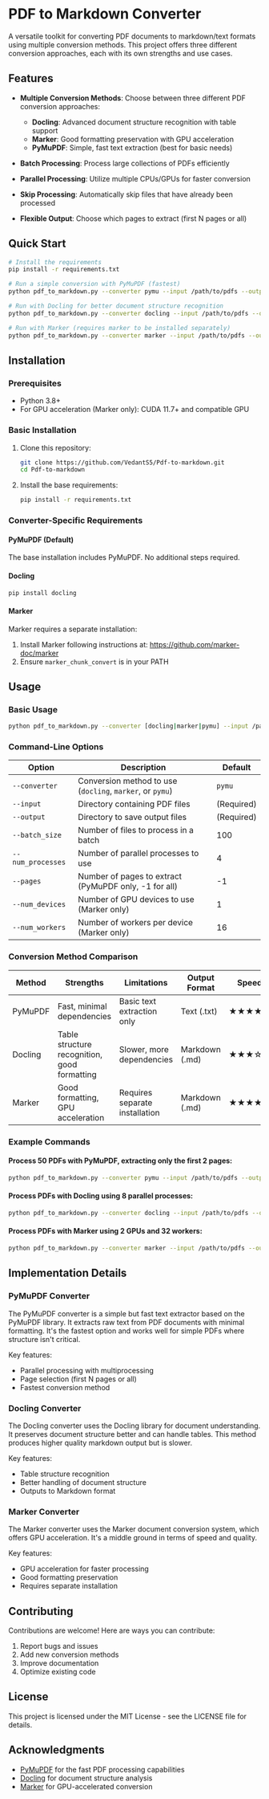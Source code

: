 # PDF to Markdown Converter

A versatile toolkit for converting PDF documents to markdown/text formats using multiple conversion methods. This project offers three different conversion approaches, each with its own strengths and use cases.

## Features

- **Multiple Conversion Methods**: Choose between three different PDF conversion approaches:
  - **Docling**: Advanced document structure recognition with table support
  - **Marker**: Good formatting preservation with GPU acceleration
  - **PyMuPDF**: Simple, fast text extraction (best for basic needs)

- **Batch Processing**: Process large collections of PDFs efficiently
- **Parallel Processing**: Utilize multiple CPUs/GPUs for faster conversion
- **Skip Processing**: Automatically skip files that have already been processed
- **Flexible Output**: Choose which pages to extract (first N pages or all)

## Quick Start

```bash
# Install the requirements
pip install -r requirements.txt

# Run a simple conversion with PyMuPDF (fastest)
python pdf_to_markdown.py --converter pymu --input /path/to/pdfs --output /path/to/output

# Run with Docling for better document structure recognition
python pdf_to_markdown.py --converter docling --input /path/to/pdfs --output /path/to/output

# Run with Marker (requires marker to be installed separately)
python pdf_to_markdown.py --converter marker --input /path/to/pdfs --output /path/to/output
```

## Installation

### Prerequisites

- Python 3.8+
- For GPU acceleration (Marker only): CUDA 11.7+ and compatible GPU

### Basic Installation

1. Clone this repository:
   ```bash
   git clone https://github.com/VedantS5/Pdf-to-markdown.git
   cd Pdf-to-markdown
   ```

2. Install the base requirements:
   ```bash
   pip install -r requirements.txt
   ```

### Converter-Specific Requirements

#### PyMuPDF (Default)
The base installation includes PyMuPDF. No additional steps required.

#### Docling
```bash
pip install docling
```

#### Marker
Marker requires a separate installation:

1. Install Marker following instructions at: https://github.com/marker-doc/marker
2. Ensure `marker_chunk_convert` is in your PATH

## Usage

### Basic Usage

```bash
python pdf_to_markdown.py --converter [docling|marker|pymu] --input /path/to/pdfs --output /path/to/output
```

### Command-Line Options

| Option | Description | Default |
|--------|-------------|---------|
| `--converter` | Conversion method to use (`docling`, `marker`, or `pymu`) | `pymu` |
| `--input` | Directory containing PDF files | (Required) |
| `--output` | Directory to save output files | (Required) |
| `--batch_size` | Number of files to process in a batch | 100 |
| `--num_processes` | Number of parallel processes to use | 4 |
| `--pages` | Number of pages to extract (PyMuPDF only, -1 for all) | -1 |
| `--num_devices` | Number of GPU devices to use (Marker only) | 1 |
| `--num_workers` | Number of workers per device (Marker only) | 16 |

### Conversion Method Comparison

| Method | Strengths | Limitations | Output Format | Speed |
|--------|-----------|-------------|--------------|-------|
| PyMuPDF | Fast, minimal dependencies | Basic text extraction only | Text (.txt) | ★★★★★ |
| Docling | Table structure recognition, good formatting | Slower, more dependencies | Markdown (.md) | ★★★☆☆ |
| Marker | Good formatting, GPU acceleration | Requires separate installation | Markdown (.md) | ★★★★☆ |

### Example Commands

#### Process 50 PDFs with PyMuPDF, extracting only the first 2 pages:

```bash
python pdf_to_markdown.py --converter pymu --input /path/to/pdfs --output /path/to/output --batch_size 50 --pages 2
```

#### Process PDFs with Docling using 8 parallel processes:

```bash
python pdf_to_markdown.py --converter docling --input /path/to/pdfs --output /path/to/output --num_processes 8
```

#### Process PDFs with Marker using 2 GPUs and 32 workers:

```bash
python pdf_to_markdown.py --converter marker --input /path/to/pdfs --output /path/to/output --num_devices 2 --num_workers 32
```

## Implementation Details

### PyMuPDF Converter

The PyMuPDF converter is a simple but fast text extractor based on the PyMuPDF library. It extracts raw text from PDF documents with minimal formatting. It's the fastest option and works well for simple PDFs where structure isn't critical.

Key features:
- Parallel processing with multiprocessing
- Page selection (first N pages or all)
- Fastest conversion method

### Docling Converter

The Docling converter uses the Docling library for document understanding. It preserves document structure better and can handle tables. This method produces higher quality markdown output but is slower.

Key features:
- Table structure recognition
- Better handling of document structure
- Outputs to Markdown format

### Marker Converter

The Marker converter uses the Marker document conversion system, which offers GPU acceleration. It's a middle ground in terms of speed and quality.

Key features:
- GPU acceleration for faster processing
- Good formatting preservation
- Requires separate installation

## Contributing

Contributions are welcome! Here are ways you can contribute:

1. Report bugs and issues
2. Add new conversion methods
3. Improve documentation
4. Optimize existing code

## License

This project is licensed under the MIT License - see the LICENSE file for details.

## Acknowledgments

- [PyMuPDF](https://github.com/pymupdf/PyMuPDF) for the fast PDF processing capabilities
- [Docling](https://github.com/docling) for document structure analysis
- [Marker](https://github.com/marker-doc/marker) for GPU-accelerated conversion
